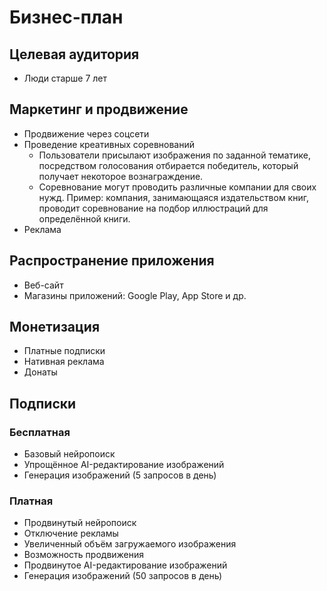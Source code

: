 # Бизнес-план

## Целевая аудитория
- Люди старше 7 лет

## Маркетинг и продвижение
- Продвижение через соцсети
- Проведение креативных соревнований
  - Пользователи присылают изображения по заданной тематике, посредством голосования отбирается победитель, который получает некоторое вознаграждение.
  - Соревнование могут проводить различные компании для своих нужд. Пример: компания, занимающаяся издательством книг, проводит соревнование на подбор иллюстраций для определённой книги.
- Реклама

## Распространение приложения
- Веб-сайт
- Магазины приложений: Google Play, App Store и др.

## Монетизация
- Платные подписки
- Нативная реклама
- Донаты

## Подписки
### Бесплатная
  - Базовый нейропоиск
  - Упрощённое AI-редактирование изображений
  - Генерация изображений (5 запросов в день)

### Платная
  - Продвинутый нейропоиск
  - Отключение рекламы
  - Увеличенный объём загружаемого изображения
  - Возможность продвижения
  - Продвинутое AI-редактирование изображений
  - Генерация изображений (50 запросов в день)